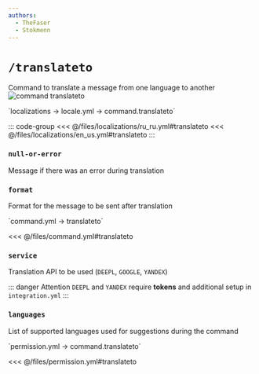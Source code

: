 ```yaml
---
authors:
  - TheFaser
  - Stokmenn
---
```


# `/translateto`

Command to translate a message from one language to another
![command translateto](/commandtranslateto.png)

[//]: # (localization)
<!--@include: @/parts/words.md#localization--> 
<!--@include: @/parts/words.md#path--> `localizations → locale.yml → command.translateto`

<!--@include: @/parts/words.md#default--> 

::: code-group
<<< @/files/localizations/ru_ru.yml#translateto
<<< @/files/localizations/en_us.yml#translateto
:::

### `null-or-error`

Message if there was an error during translation

### `format`

Format for the message to be sent after translation

[//]: # (command.yml)
<!--@include: @/parts/words.md#setting-->
<!--@include: @/parts/words.md#path--> `command.yml → translateto`

<!--@include: @/parts/words.md#default-->
<<< @/files/command.yml#translateto

<!--@include: @/parts/enable.md-->
<!--@include: @/parts/range.md-->

### `service`

Translation API to be used (`DEEPL`, `GOOGLE`, `YANDEX`)

::: danger Attention
`DEEPL` and `YANDEX` require **tokens** and additional setup in `integration.yml`
:::

<!--@include: @/parts/aliases.md-->

### `languages`

List of supported languages used for suggestions during the command

<!--@include: @/parts/destination.md-->
<!--@include: @/parts/cooldown.md-->
<!--@include: @/parts/sound.md-->

[//]: # (permission.yml)
<!--@include: @/parts/words.md#permission-->
<!--@include: @/parts/words.md#path--> `permission.yml → command.translateto`

<!--@include: @/parts/words.md#default-->
<<< @/files/permission.yml#translateto

<!--@include: @/parts/permission/permissionTier3.md-->
<!--@include: @/parts/permission/cooldown.md-->
<!--@include: @/parts/permission/sound.md-->